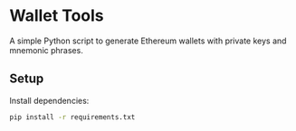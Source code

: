 # Wallet Tools

A simple Python script to generate Ethereum wallets with private keys and mnemonic phrases.

## Setup

Install dependencies:

```bash
pip install -r requirements.txt
